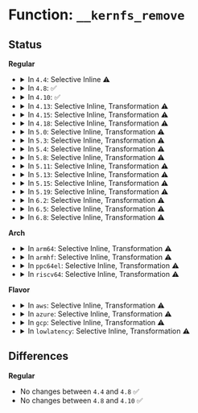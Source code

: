 # Function: <code>__kernfs_remove</code>

## Status
<b>Regular</b>
<ul>
<li>
<details>
<summary>In <code>4.4</code>: Selective Inline ⚠️</summary>

```c
void __kernfs_remove(struct kernfs_node *kn);
```

**Collision:** Unique Static

**Inline:** Selective

**Transformation:** False

**Instances:**

```
In fs/kernfs/dir.c (ffffffff8128a040)
Location: fs/kernfs/dir.c:1180
Inline: True
Direct callers:
  - fs/kernfs/dir.c:kernfs_remove
  - fs/kernfs/dir.c:kernfs_remove_self
  - fs/kernfs/dir.c:kernfs_remove_by_name_ns
```
**Symbols:**

```
ffffffff8128a040-ffffffff8128a29d: __kernfs_remove (STB_LOCAL)
```
</details>
</li>
<li>
<details>
<summary>In <code>4.8</code>: ✅</summary>

```c
void __kernfs_remove(struct kernfs_node *kn);
```

**Collision:** Unique Static

**Inline:** No

**Transformation:** False

**Instances:**

```
In fs/kernfs/dir.c (ffffffff812b7470)
Location: fs/kernfs/dir.c:1228
Inline: False
Direct callers:
  - fs/kernfs/dir.c:kernfs_remove_by_name_ns
  - fs/kernfs/dir.c:kernfs_remove_self
  - fs/kernfs/dir.c:kernfs_remove
```
**Symbols:**

```
ffffffff812b7470-ffffffff812b76c4: __kernfs_remove (STB_LOCAL)
```
</details>
</li>
<li>
<details>
<summary>In <code>4.10</code>: ✅</summary>

```c
void __kernfs_remove(struct kernfs_node *kn);
```

**Collision:** Unique Static

**Inline:** No

**Transformation:** False

**Instances:**

```
In fs/kernfs/dir.c (ffffffff812ccc80)
Location: fs/kernfs/dir.c:1179
Inline: False
Direct callers:
  - fs/kernfs/dir.c:kernfs_remove_by_name_ns
  - fs/kernfs/dir.c:kernfs_remove_self
  - fs/kernfs/dir.c:kernfs_remove
```
**Symbols:**

```
ffffffff812ccc80-ffffffff812ccec4: __kernfs_remove (STB_LOCAL)
```
</details>
</li>
<li>
<details>
<summary>In <code>4.13</code>: Selective Inline, Transformation ⚠️</summary>

**Collision:** Unique Static

**Inline:** Selective

**Transformation:** True

**Instances:**

```
In fs/kernfs/dir.c (ffffffff812db14b)
Location: fs/kernfs/dir.c:1189
Inline: True
Inline callers:
  - fs/kernfs/dir.c:kernfs_remove_by_name_ns
  - fs/kernfs/dir.c:kernfs_remove_self
  - fs/kernfs/dir.c:kernfs_remove
Direct callers:
  - fs/kernfs/dir.c:kernfs_remove_by_name_ns
  - fs/kernfs/dir.c:kernfs_remove_self
  - fs/kernfs/dir.c:kernfs_remove
```
**Symbols:**

```
ffffffff812da2d0-ffffffff812da4b4: __kernfs_remove.part.12 (STB_LOCAL)
```
</details>
</li>
<li>
<details>
<summary>In <code>4.15</code>: Selective Inline, Transformation ⚠️</summary>

**Collision:** Unique Static

**Inline:** Selective

**Transformation:** True

**Instances:**

```
In fs/kernfs/dir.c (ffffffff812ffa3b)
Location: fs/kernfs/dir.c:1254
Inline: True
Inline callers:
  - fs/kernfs/dir.c:kernfs_remove_by_name_ns
  - fs/kernfs/dir.c:kernfs_remove_self
  - fs/kernfs/dir.c:kernfs_remove
Direct callers:
  - fs/kernfs/dir.c:kernfs_remove_by_name_ns
  - fs/kernfs/dir.c:kernfs_remove_self
  - fs/kernfs/dir.c:kernfs_remove
```
**Symbols:**

```
ffffffff812feb30-ffffffff812fed14: __kernfs_remove.part.12 (STB_LOCAL)
```
</details>
</li>
<li>
<details>
<summary>In <code>4.18</code>: Selective Inline, Transformation ⚠️</summary>

**Collision:** Unique Static

**Inline:** Selective

**Transformation:** True

**Instances:**

```
In fs/kernfs/dir.c (ffffffff8132d6eb)
Location: fs/kernfs/dir.c:1277
Inline: True
Inline callers:
  - fs/kernfs/dir.c:kernfs_remove_by_name_ns
  - fs/kernfs/dir.c:kernfs_remove_self
  - fs/kernfs/dir.c:kernfs_remove
Direct callers:
  - fs/kernfs/dir.c:kernfs_remove_by_name_ns
  - fs/kernfs/dir.c:kernfs_remove_self
  - fs/kernfs/dir.c:kernfs_remove
```
**Symbols:**

```
ffffffff8132c5f0-ffffffff8132c7cf: __kernfs_remove.part.15 (STB_LOCAL)
```
</details>
</li>
<li>
<details>
<summary>In <code>5.0</code>: Selective Inline, Transformation ⚠️</summary>

**Collision:** Unique Static

**Inline:** Selective

**Transformation:** True

**Instances:**

```
In fs/kernfs/dir.c (ffffffff81344a8b)
Location: fs/kernfs/dir.c:1277
Inline: True
Inline callers:
  - fs/kernfs/dir.c:kernfs_remove_by_name_ns
  - fs/kernfs/dir.c:kernfs_remove_self
  - fs/kernfs/dir.c:kernfs_remove
Direct callers:
  - fs/kernfs/dir.c:kernfs_remove_by_name_ns
  - fs/kernfs/dir.c:kernfs_remove_self
  - fs/kernfs/dir.c:kernfs_remove
```
**Symbols:**

```
ffffffff81343a70-ffffffff81343c4f: __kernfs_remove.part.15 (STB_LOCAL)
```
</details>
</li>
<li>
<details>
<summary>In <code>5.3</code>: Selective Inline, Transformation ⚠️</summary>

**Collision:** Unique Static

**Inline:** Selective

**Transformation:** True

**Instances:**

```
In fs/kernfs/dir.c (ffffffff8136ccaf)
Location: fs/kernfs/dir.c:1278
Inline: True
Inline callers:
  - fs/kernfs/dir.c:kernfs_remove_by_name_ns
  - fs/kernfs/dir.c:kernfs_remove_self
  - fs/kernfs/dir.c:kernfs_remove
Direct callers:
  - fs/kernfs/dir.c:kernfs_remove_by_name_ns
  - fs/kernfs/dir.c:kernfs_remove_self
  - fs/kernfs/dir.c:kernfs_remove
```
**Symbols:**

```
ffffffff8136bce0-ffffffff8136bebf: __kernfs_remove.part.0 (STB_LOCAL)
```
</details>
</li>
<li>
<details>
<summary>In <code>5.4</code>: Selective Inline, Transformation ⚠️</summary>

**Collision:** Unique Static

**Inline:** Selective

**Transformation:** True

**Instances:**

```
In fs/kernfs/dir.c (ffffffff81384e5f)
Location: fs/kernfs/dir.c:1278
Inline: True
Inline callers:
  - fs/kernfs/dir.c:kernfs_remove_by_name_ns
  - fs/kernfs/dir.c:kernfs_remove_self
  - fs/kernfs/dir.c:kernfs_remove
Direct callers:
  - fs/kernfs/dir.c:kernfs_remove_by_name_ns
  - fs/kernfs/dir.c:kernfs_remove_self
  - fs/kernfs/dir.c:kernfs_remove
```
**Symbols:**

```
ffffffff81383eb0-ffffffff8138408f: __kernfs_remove.part.0 (STB_LOCAL)
```
</details>
</li>
<li>
<details>
<summary>In <code>5.8</code>: Selective Inline, Transformation ⚠️</summary>

**Collision:** Unique Static

**Inline:** Selective

**Transformation:** True

**Instances:**

```
In fs/kernfs/dir.c (ffffffff813cf98f)
Location: fs/kernfs/dir.c:1282
Inline: True
Inline callers:
  - fs/kernfs/dir.c:kernfs_remove_by_name_ns
  - fs/kernfs/dir.c:kernfs_remove_self
  - fs/kernfs/dir.c:kernfs_destroy_root
Direct callers:
  - fs/kernfs/dir.c:kernfs_remove_by_name_ns
  - fs/kernfs/dir.c:kernfs_remove_self
  - fs/kernfs/dir.c:kernfs_destroy_root
```
**Symbols:**

```
ffffffff813ce810-ffffffff813ce9f4: __kernfs_remove.part.0 (STB_LOCAL)
```
</details>
</li>
<li>
<details>
<summary>In <code>5.11</code>: Selective Inline, Transformation ⚠️</summary>

**Collision:** Unique Static

**Inline:** Selective

**Transformation:** True

**Instances:**

```
In fs/kernfs/dir.c (ffffffff813e15bf)
Location: fs/kernfs/dir.c:1281
Inline: True
Inline callers:
  - fs/kernfs/dir.c:kernfs_remove_by_name_ns
  - fs/kernfs/dir.c:kernfs_remove_self
  - fs/kernfs/dir.c:kernfs_destroy_root
Direct callers:
  - fs/kernfs/dir.c:kernfs_remove_by_name_ns
  - fs/kernfs/dir.c:kernfs_remove_self
  - fs/kernfs/dir.c:kernfs_destroy_root
```
**Symbols:**

```
ffffffff813e0440-ffffffff813e0624: __kernfs_remove.part.0 (STB_LOCAL)
```
</details>
</li>
<li>
<details>
<summary>In <code>5.13</code>: Selective Inline, Transformation ⚠️</summary>

**Collision:** Unique Static

**Inline:** Selective

**Transformation:** True

**Instances:**

```
In fs/kernfs/dir.c (ffffffff813e81ef)
Location: fs/kernfs/dir.c:1283
Inline: True
Inline callers:
  - fs/kernfs/dir.c:kernfs_remove_by_name_ns
  - fs/kernfs/dir.c:kernfs_remove_self
  - fs/kernfs/dir.c:kernfs_destroy_root
Direct callers:
  - fs/kernfs/dir.c:kernfs_remove_by_name_ns
  - fs/kernfs/dir.c:kernfs_remove_self
  - fs/kernfs/dir.c:kernfs_destroy_root
```
**Symbols:**

```
ffffffff813e6eb0-ffffffff813e7155: __kernfs_remove.part.0 (STB_LOCAL)
```
</details>
</li>
<li>
<details>
<summary>In <code>5.15</code>: Selective Inline, Transformation ⚠️</summary>

**Collision:** Unique Static

**Inline:** Selective

**Transformation:** True

**Instances:**

```
In fs/kernfs/dir.c (ffffffff81439f2f)
Location: fs/kernfs/dir.c:1310
Inline: True
Inline callers:
  - fs/kernfs/dir.c:kernfs_remove_by_name_ns
  - fs/kernfs/dir.c:kernfs_remove_self
  - fs/kernfs/dir.c:kernfs_destroy_root
Direct callers:
  - fs/kernfs/dir.c:kernfs_remove_by_name_ns
  - fs/kernfs/dir.c:kernfs_remove_self
  - fs/kernfs/dir.c:kernfs_destroy_root
```
**Symbols:**

```
ffffffff81438a60-ffffffff81438d0a: __kernfs_remove.part.0 (STB_LOCAL)
```
</details>
</li>
<li>
<details>
<summary>In <code>5.19</code>: Selective Inline, Transformation ⚠️</summary>

**Collision:** Unique Static

**Inline:** Selective

**Transformation:** True

**Instances:**

```
In fs/kernfs/dir.c (ffffffff814b50b3)
Location: fs/kernfs/dir.c:1342
Inline: True
Inline callers:
  - fs/kernfs/dir.c:kernfs_remove_by_name_ns
  - fs/kernfs/dir.c:kernfs_remove_self
  - fs/kernfs/dir.c:kernfs_remove
Direct callers:
  - fs/kernfs/dir.c:kernfs_remove_by_name_ns
  - fs/kernfs/dir.c:kernfs_remove_self
  - fs/kernfs/dir.c:kernfs_remove
```
**Symbols:**

```
ffffffff814b3ae0-ffffffff814b3de5: __kernfs_remove.part.0 (STB_LOCAL)
```
</details>
</li>
<li>
<details>
<summary>In <code>6.2</code>: Selective Inline, Transformation ⚠️</summary>

**Collision:** Unique Static

**Inline:** Selective

**Transformation:** True

**Instances:**

```
In fs/kernfs/dir.c (ffffffff8154c10c)
Location: fs/kernfs/dir.c:1418
Inline: True
Inline callers:
  - fs/kernfs/dir.c:kernfs_remove_by_name_ns
  - fs/kernfs/dir.c:kernfs_remove_self
  - fs/kernfs/dir.c:kernfs_remove
Direct callers:
  - fs/kernfs/dir.c:kernfs_remove_by_name_ns
  - fs/kernfs/dir.c:kernfs_remove_self
  - fs/kernfs/dir.c:kernfs_remove
```
**Symbols:**

```
ffffffff8154a970-ffffffff8154abb3: __kernfs_remove.part.0 (STB_LOCAL)
```
</details>
</li>
<li>
<details>
<summary>In <code>6.5</code>: Selective Inline, Transformation ⚠️</summary>

**Collision:** Unique Static

**Inline:** Selective

**Transformation:** True

**Instances:**

```
In fs/kernfs/dir.c (ffffffff81583dcc)
Location: fs/kernfs/dir.c:1422
Inline: True
Inline callers:
  - fs/kernfs/dir.c:kernfs_remove_by_name_ns
  - fs/kernfs/dir.c:kernfs_remove_self
  - fs/kernfs/dir.c:kernfs_remove
Direct callers:
  - fs/kernfs/dir.c:kernfs_remove_by_name_ns
  - fs/kernfs/dir.c:kernfs_remove_self
  - fs/kernfs/dir.c:kernfs_remove
```
**Symbols:**

```
ffffffff81582580-ffffffff81582803: __kernfs_remove.part.0 (STB_LOCAL)
```
</details>
</li>
<li>
<details>
<summary>In <code>6.8</code>: Selective Inline, Transformation ⚠️</summary>

**Collision:** Unique Static

**Inline:** Selective

**Transformation:** True

**Instances:**

```
In fs/kernfs/dir.c (ffffffff815bc8ac)
Location: fs/kernfs/dir.c:1438
Inline: True
Inline callers:
  - fs/kernfs/dir.c:kernfs_remove_by_name_ns
  - fs/kernfs/dir.c:kernfs_remove_self
  - fs/kernfs/dir.c:kernfs_remove
Direct callers:
  - fs/kernfs/dir.c:kernfs_remove_by_name_ns
  - fs/kernfs/dir.c:kernfs_remove_self
  - fs/kernfs/dir.c:kernfs_remove
```
**Symbols:**

```
ffffffff815bb1f0-ffffffff815bb43f: __kernfs_remove.part.0 (STB_LOCAL)
```
</details>
</li>
</ul>
<b>Arch</b>
<ul>
<li>
<details>
<summary>In <code>arm64</code>: Selective Inline, Transformation ⚠️</summary>

**Collision:** Unique Static

**Inline:** Selective

**Transformation:** True

**Instances:**

```
In fs/kernfs/dir.c (ffff800010453e6c)
Location: fs/kernfs/dir.c:1278
Inline: True
Inline callers:
  - fs/kernfs/dir.c:kernfs_remove_by_name_ns
  - fs/kernfs/dir.c:kernfs_remove_self
  - fs/kernfs/dir.c:kernfs_remove
Direct callers:
  - fs/kernfs/dir.c:kernfs_remove_by_name_ns
  - fs/kernfs/dir.c:kernfs_remove_self
  - fs/kernfs/dir.c:kernfs_remove
```
**Symbols:**

```
ffff800010452430-ffff800010452640: __kernfs_remove.part.0 (STB_LOCAL)
```
</details>
</li>
<li>
<details>
<summary>In <code>armhf</code>: Selective Inline, Transformation ⚠️</summary>

**Collision:** Unique Static

**Inline:** Selective

**Transformation:** True

**Instances:**

```
In fs/kernfs/dir.c (c0616990)
Location: fs/kernfs/dir.c:1278
Inline: True
Inline callers:
  - fs/kernfs/dir.c:kernfs_remove_by_name_ns
  - fs/kernfs/dir.c:kernfs_remove_self
  - fs/kernfs/dir.c:kernfs_remove
Direct callers:
  - fs/kernfs/dir.c:kernfs_remove_by_name_ns
  - fs/kernfs/dir.c:kernfs_remove_self
  - fs/kernfs/dir.c:kernfs_remove
```
**Symbols:**

```
c061556c-c06157e8: __kernfs_remove.part.0 (STB_LOCAL)
```
</details>
</li>
<li>
<details>
<summary>In <code>ppc64el</code>: Selective Inline, Transformation ⚠️</summary>

**Collision:** Unique Static

**Inline:** Selective

**Transformation:** True

**Instances:**

```
In fs/kernfs/dir.c (c00000000056d448)
Location: fs/kernfs/dir.c:1278
Inline: True
Inline callers:
  - fs/kernfs/dir.c:kernfs_remove_by_name_ns
  - fs/kernfs/dir.c:kernfs_remove_self
  - fs/kernfs/dir.c:kernfs_remove
Direct callers:
  - fs/kernfs/dir.c:kernfs_remove_by_name_ns
  - fs/kernfs/dir.c:kernfs_remove_self
  - fs/kernfs/dir.c:kernfs_remove
```
**Symbols:**

```
c00000000056b7b0-c00000000056ba80: __kernfs_remove.part.0 (STB_LOCAL)
```
</details>
</li>
<li>
<details>
<summary>In <code>riscv64</code>: Selective Inline, Transformation ⚠️</summary>

**Collision:** Unique Static

**Inline:** Selective

**Transformation:** True

**Instances:**

```
In fs/kernfs/dir.c (ffffffe0002e6378)
Location: fs/kernfs/dir.c:1278
Inline: True
Inline callers:
  - fs/kernfs/dir.c:kernfs_remove_by_name_ns
  - fs/kernfs/dir.c:kernfs_remove_self
  - fs/kernfs/dir.c:kernfs_remove
Direct callers:
  - fs/kernfs/dir.c:kernfs_remove_by_name_ns
  - fs/kernfs/dir.c:kernfs_remove_self
  - fs/kernfs/dir.c:kernfs_remove
```
**Symbols:**

```
ffffffe0002e4f7a-ffffffe0002e5176: __kernfs_remove.part.0 (STB_LOCAL)
```
</details>
</li>
</ul>
<b>Flavor</b>
<ul>
<li>
<details>
<summary>In <code>aws</code>: Selective Inline, Transformation ⚠️</summary>

**Collision:** Unique Static

**Inline:** Selective

**Transformation:** True

**Instances:**

```
In fs/kernfs/dir.c (ffffffff8137d43f)
Location: fs/kernfs/dir.c:1278
Inline: True
Inline callers:
  - fs/kernfs/dir.c:kernfs_remove_by_name_ns
  - fs/kernfs/dir.c:kernfs_remove_self
  - fs/kernfs/dir.c:kernfs_remove
Direct callers:
  - fs/kernfs/dir.c:kernfs_remove_by_name_ns
  - fs/kernfs/dir.c:kernfs_remove_self
  - fs/kernfs/dir.c:kernfs_remove
```
**Symbols:**

```
ffffffff8137c490-ffffffff8137c66f: __kernfs_remove.part.0 (STB_LOCAL)
```
</details>
</li>
<li>
<details>
<summary>In <code>azure</code>: Selective Inline, Transformation ⚠️</summary>

**Collision:** Unique Static

**Inline:** Selective

**Transformation:** True

**Instances:**

```
In fs/kernfs/dir.c (ffffffff8136deff)
Location: fs/kernfs/dir.c:1278
Inline: True
Inline callers:
  - fs/kernfs/dir.c:kernfs_remove_by_name_ns
  - fs/kernfs/dir.c:kernfs_remove_self
  - fs/kernfs/dir.c:kernfs_remove
Direct callers:
  - fs/kernfs/dir.c:kernfs_remove_by_name_ns
  - fs/kernfs/dir.c:kernfs_remove_self
  - fs/kernfs/dir.c:kernfs_remove
```
**Symbols:**

```
ffffffff8136cf60-ffffffff8136d13f: __kernfs_remove.part.0 (STB_LOCAL)
```
</details>
</li>
<li>
<details>
<summary>In <code>gcp</code>: Selective Inline, Transformation ⚠️</summary>

**Collision:** Unique Static

**Inline:** Selective

**Transformation:** True

**Instances:**

```
In fs/kernfs/dir.c (ffffffff8137af0f)
Location: fs/kernfs/dir.c:1278
Inline: True
Inline callers:
  - fs/kernfs/dir.c:kernfs_remove_by_name_ns
  - fs/kernfs/dir.c:kernfs_remove_self
  - fs/kernfs/dir.c:kernfs_remove
Direct callers:
  - fs/kernfs/dir.c:kernfs_remove_by_name_ns
  - fs/kernfs/dir.c:kernfs_remove_self
  - fs/kernfs/dir.c:kernfs_remove
```
**Symbols:**

```
ffffffff81379f60-ffffffff8137a13f: __kernfs_remove.part.0 (STB_LOCAL)
```
</details>
</li>
<li>
<details>
<summary>In <code>lowlatency</code>: Selective Inline, Transformation ⚠️</summary>

**Collision:** Unique Static

**Inline:** Selective

**Transformation:** True

**Instances:**

```
In fs/kernfs/dir.c (ffffffff8138ea0f)
Location: fs/kernfs/dir.c:1278
Inline: True
Inline callers:
  - fs/kernfs/dir.c:kernfs_remove_by_name_ns
  - fs/kernfs/dir.c:kernfs_remove_self
  - fs/kernfs/dir.c:kernfs_remove
Direct callers:
  - fs/kernfs/dir.c:kernfs_remove_by_name_ns
  - fs/kernfs/dir.c:kernfs_remove_self
  - fs/kernfs/dir.c:kernfs_remove
```
**Symbols:**

```
ffffffff8138da30-ffffffff8138dc0a: __kernfs_remove.part.0 (STB_LOCAL)
```
</details>
</li>
</ul>

## Differences
<b>Regular</b>
<ul>
<li>
No changes between <code>4.4</code> and <code>4.8</code> ✅
</li>
<li>
No changes between <code>4.8</code> and <code>4.10</code> ✅
</li>
</ul>
